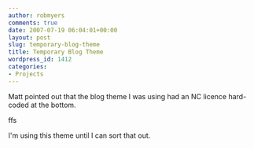 ```yaml
---
author: robmyers
comments: true
date: 2007-07-19 06:04:01+00:00
layout: post
slug: temporary-blog-theme
title: Temporary Blog Theme
wordpress_id: 1412
categories:
- Projects
---
```


Matt pointed out that the blog theme I was using had an NC licence hard-coded at the bottom.  
  
ffs  
  
I'm using this theme until I can sort that out.  


